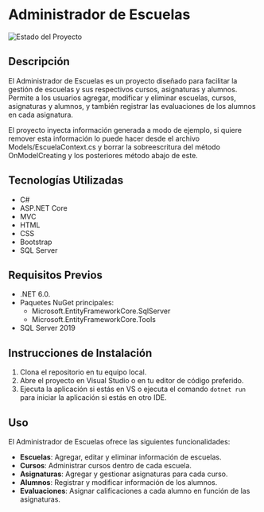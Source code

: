 # Administrador de Escuelas

![Estado del Proyecto](https://img.shields.io/badge/estado-en%20desarrollo-yellow)

## Descripción

El Administrador de Escuelas es un proyecto diseñado para facilitar la gestión de escuelas y sus respectivos cursos, asignaturas y alumnos. Permite a los usuarios agregar, modificar y eliminar escuelas, cursos, asignaturas y alumnos, y también registrar las evaluaciones de los alumnos en cada asignatura.

El proyecto inyecta información generada a modo de ejemplo, si quiere remover esta información lo puede hacer desde el archivo Models/EscuelaContext.cs y borrar la sobreescritura del método OnModelCreating y los posteriores método abajo de este.

## Tecnologías Utilizadas

- C#
- ASP.NET Core
- MVC
- HTML
- CSS
- Bootstrap
- SQL Server

## Requisitos Previos 

* .NET 6.0.
* Paquetes NuGet principales:
  * Microsoft.EntityFrameworkCore.SqlServer
  * Microsoft.EntityFrameworkCore.Tools
* SQL Server 2019

## Instrucciones de Instalación

1. Clona el repositorio en tu equipo local.
2. Abre el proyecto en Visual Studio o en tu editor de código preferido.
3. Ejecuta la aplicación si estás en VS o ejecuta el comando `dotnet run` para iniciar la aplicación si estás en otro IDE.

## Uso

El Administrador de Escuelas ofrece las siguientes funcionalidades:

- **Escuelas**: Agregar, editar y eliminar información de escuelas.
- **Cursos**: Administrar cursos dentro de cada escuela.
- **Asignaturas**: Agregar y gestionar asignaturas para cada curso.
- **Alumnos**: Registrar y modificar información de los alumnos.
- **Evaluaciones**: Asignar calificaciones a cada alumno en función de las asignaturas.
